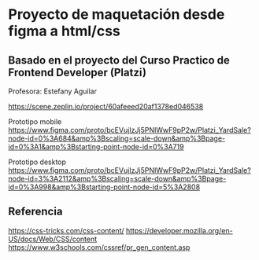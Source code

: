 # Proyecto de maquetación desde figma a html/css


## Basado en el proyecto del Curso Practico de Frontend Developer (Platzi)
Profesora: Estefany Aguilar

https://scene.zeplin.io/project/60afeeed20af1378ed046538

Prototipo mobile
https://www.figma.com/proto/bcEVujIzJj5PNIWwF9pP2w/Platzi_YardSale?node-id=0%3A684&amp%3Bscaling=scale-down&amp%3Bpage-id=0%3A1&amp%3Bstarting-point-node-id=0%3A719

Prototipo desktop
https://www.figma.com/proto/bcEVujIzJj5PNIWwF9pP2w/Platzi_YardSale?node-id=3%3A2112&amp%3Bscaling=scale-down&amp%3Bpage-id=0%3A998&amp%3Bstarting-point-node-id=5%3A2808

## Referencia

https://css-tricks.com/css-content/
https://developer.mozilla.org/en-US/docs/Web/CSS/content
https://www.w3schools.com/cssref/pr_gen_content.asp
